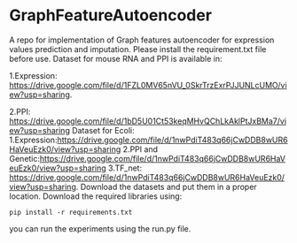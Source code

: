 # GraphFeatureAutoencoder
A repo for implementation of Graph features autoencoder for expression values prediction and imputation.
Please install the requirement.txt file before use.
Dataset for mouse RNA and PPI is available in:

1.Expression: https://drive.google.com/file/d/1FZL0MV65nVU_0SkrTrzExrPJJUNLcUMO/view?usp=sharing.

2.PPI: https://drive.google.com/file/d/1bD5U01Ct53keqMHvQChLkAklPtJxBMa7/view?usp=sharing
Dataset for Ecoli:
1.Expression:https://drive.google.com/file/d/1nwPdiT483q66jCwDDB8wUR6HaVeuEzk0/view?usp=sharing
2.PPI and Genetic:https://drive.google.com/file/d/1nwPdiT483q66jCwDDB8wUR6HaVeuEzk0/view?usp=sharing
3.TF_net: https://drive.google.com/file/d/1nwPdiT483q66jCwDDB8wUR6HaVeuEzk0/view?usp=sharing.
Download the datasets and put them in a proper location.
Download the required libraries using:
```
pip install -r requirements.txt
```
you can run the experiments using the run.py file.


